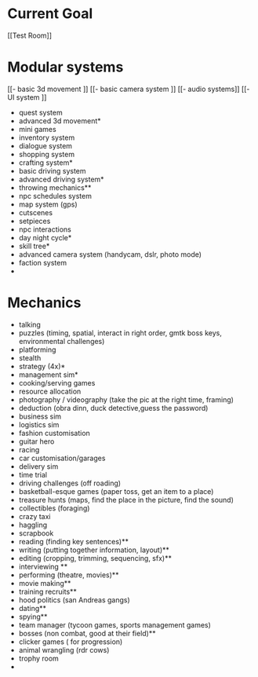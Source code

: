 # Current Goal
[[Test Room]]


# Modular systems 
[[- basic 3d movement ]]
[[- basic camera system ]]
[[- audio systems]]
[[- UI system ]]
- quest system 
- advanced 3d movement*
- mini games
- inventory system 
- dialogue system 
- shopping system 
- crafting system*
- basic driving system 
- advanced driving system*
- throwing mechanics**
- npc schedules system 
- map system (gps)
- cutscenes 
- setpieces 
- npc interactions 
- day night cycle*
- skill tree*
- advanced camera system (handycam, dslr, photo mode)
- faction system 
- 

# Mechanics 
- talking 
- puzzles (timing, spatial, interact in right order, gmtk boss keys, environmental challenges)
- platforming
- stealth
- strategy (4x)*
- management sim*
- cooking/serving games
- resource allocation 
- photography / videography (take the pic at the right time, framing)
- deduction (obra dinn, duck detective,guess the password)
- business sim
- logistics sim
- fashion customisation 
- guitar hero
- racing 
- car customisation/garages 
- delivery sim
- time trial 
- driving challenges (off roading)
- basketball-esque games (paper toss, get an item to a place)
- treasure hunts (maps, find the place in the picture, find the sound)
- collectibles (foraging)
- crazy taxi
- haggling
- scrapbook
- reading (finding key sentences)**
- writing (putting together information, layout)**
- editing (cropping, trimming, sequencing, sfx)**
- interviewing **
- performing (theatre, movies)**
- movie making**
- training recruits**
- hood politics (san Andreas gangs)
- dating**
- spying**
- team manager (tycoon games, sports management games)
- bosses (non combat, good at their field)**
- clicker games ( for progression)
- animal wrangling (rdr cows)
- trophy room
- 